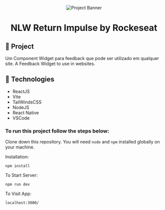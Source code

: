 <p align="center">
    <img alt="Project Banner" src=".web\src\assets\images\banner.png"/>
</p>

<h1 align="center">
	NLW Return Impulse by Rockeseat
</h1>


## 🚀 Project
Um Component Widget para feedback que pode ser utilizado em qualquer site.
A Feedback Widget to use in websites.

## 🔧 Technologies

- ReactJS
- Vite
- TailWindsCSS
- NodeJS
- React Native
- VSCode

### To run this project follow the steps below:  

Clone down this repository. You will need `node` and `npm` installed globally on your machine.  

Installation:

`npm install`

To Start Server:

`npm run dev`  

To Visit App:

`localhost:3000/`  

<!-- Hendell Costa -->

